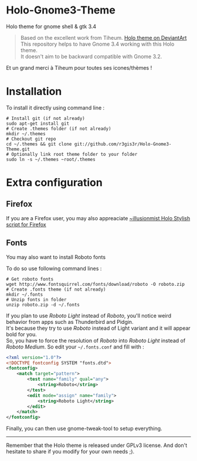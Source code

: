 Holo-Gnome3-Theme
=================

Holo theme for gnome shell & gtk 3.4

 > Based on the excellent work from Tiheum.
[Holo theme on DeviantArt](http://tiheum.deviantart.com/art/Holo-280076980)     
 > This repository helps to have Gnome 3.4 working with this Holo theme.     
 > It doesn't aim to be backward compatible with Gnome 3.2.

Et un grand merci à Tiheum pour toutes ses icones/thèmes !

Installation
============
To install it directly using command line :

    # Install git (if not already)
    sudo apt-get install git
    # Create .themes folder (if not already)
    mkdir ~/.themes
    # Checkout git repo
    cd ~/.themes && git clone git://github.com/r3gis3r/Holo-Gnome3-Theme.git
    # Optionally link root theme folder to your folder
    sudo ln -s ~/.themes ~root/.themes

Extra configuration
===================
## Firefox
If you are a Firefox user, you may also appreaciate [~illusionmist Holo Stylish script for Firefox](http://illusionmist.deviantart.com/art/Holo-Theme-for-Firefox-294051732)

## Fonts
You may also want to install Roboto fonts

To do so use following command lines :

    # Get roboto fonts
    wget http://www.fontsquirrel.com/fonts/download/roboto -O roboto.zip
    # Create .fonts theme (if not already)
    mkdir ~/.fonts
    # Unzip fonts in folder
    unzip roboto.zip -d ~/.fonts

If you plan to use _Roboto Light_ instead of _Roboto_, you'll notice weird behavior from apps such as Thunderbird and Pidgin.     
It's because they try to use _Roboto_ instead of Light variant and it will appear bold for you.    
So, you have to force the resolution of _Roboto_ into _Roboto Light_ instead of _Roboto Medium_.
So edit your ```~/.fonts.conf``` and fill with :

```xml
<?xml version="1.0"?>
<!DOCTYPE fontconfig SYSTEM "fonts.dtd">
<fontconfig>
    <match target="pattern">
        <test name="family" qual="any">
            <string>Roboto</string>
        </test>
        <edit mode="assign" name="family">
            <string>Roboto Light</string>
        </edit>
    </match>
</fontconfig>
```

Finally, you can then use gnome-tweak-tool to setup everything.


----

Remember that the Holo theme is released under GPLv3 license.
And don't hesitate to share if you modify for your own needs ;).